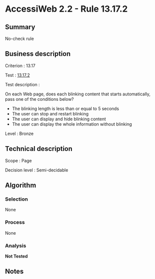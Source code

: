# AccessiWeb 2.2 - Rule 13.17.2

## Summary

No-check rule

## Business description

Criterion : 13.17

Test : [13.17.2](http://www.accessiweb.org/index.php/accessiweb-22-english-version.html#test-13-17-2)

Test description :

 On each Web page, does each blinking content that starts automatically, pass one of the conditions below? 

 * The blinking length is less than or equal to 5 seconds
 * The user can stop and restart blinking
 * The user can display and hide blinking content
 * The user can display the whole information without blinking
 

Level : Bronze 

## Technical description

Scope : Page

Decision level : Semi-decidable

## Algorithm

### Selection

None

### Process

None

### Analysis

**Not Tested**

## Notes

